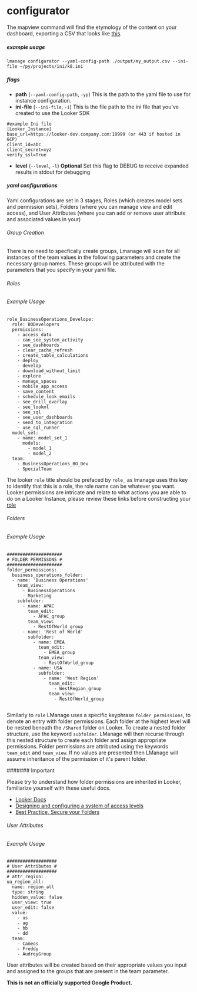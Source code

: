 # configurator
The mapview command will find the etymology of the content on your dashboard, exporting a CSV that looks like [this](https://docs.google.com/spreadsheets/d/1TzeJW46ml0uzO9RdLOOLxwtvUWjhmZxoa-xq4pbznV0/edit?resourcekey=0-xbWC87hXYFNgy1As06NncA#gid=900312158).

##### example usage
`lmanage configurator --yaml-config-path ./output/my_output.csv --ini-file ~/py/projects/ini/k8.ini`
##### flags
- **path** (`--yaml-config-path`, `-yp`) This is the path to the yaml file to use for instance configuration. 
- **ini-file** (`--ini-file`, `-i`) This is the file path to the ini file that you've created to use the Looker SDK
```
#example Ini file
[Looker_Instance]
base_url=https://looker-dev.company.com:19999 (or 443 if hosted in GCP)
client_id=abc
client_secret=xyz
verify_ssl=True
```
- **level** (`--level`, `-l`) **Optional** Set this flag to DEBUG to receive expanded results in stdout for debugging  

##### yaml configurations
Yaml configurations are set in 3 stages, Roles (which creates model sets and permission sets), Folders (where you can manage view and edit access), and User Attributes (where you can add or remove user attribute and associated values in your)

###### Group Creation
There is no need to specfically create groups, Lmanage will scan for all instances of the team values in the following parameters and create the necessary group names. These groups will be attributed with the parameters that you specify in your yaml file.

###### Roles
###### Example Usage
```
role_BusinessOperations_Develope:
  role: BODevelopers
  permissions:
    - access_data
    - can_see_system_activity
    - see_dashboards
    - clear_cache_refresh
    - create_table_calculations
    - deploy
    - develop
    - download_without_limit
    - explore
    - manage_spaces
    - mobile_app_access
    - save_content
    - schedule_look_emails
    - see_drill_overlay
    - see_lookml
    - see_sql
    - see_user_dashboards
    - send_to_integration 
    - use_sql_runner
  model_set:
    - name: model_set_1
      models:
        - model_1 
        - model_2
  team:
    - BusinessOperations_BO_Dev
    - SpecialTeam
```
The looker `role` title should be prefaced by `role_` as lmanage uses this key to identify that this is a role, the role name can be whatever you want. Looker permissions are intricate and relate to what actions you are able to do on a Looker Instance, please review these links before constructing your [role](https://docs.looker.com/admin-options/settings/roles)

###### Folders
###### Example Usage
```
#####################
# FOLDER PERMISSONS #
#####################
folder_permissions:
  business_operations_folder: 
  - name: 'Business Operations' 
    team_view:
      - BusinessOperations
      - Marketing
    subfolder:
      - name: APAC 
        team_edit:
          - APAC_group
        team_view:
          - RestOfWorld_group 
      - name: 'Rest of World'
        subfolder:
          - name: EMEA
            team_edit:
              - EMEA_group
            team_view:
              - RestOfWorld_group
          - name: USA
            subfolder:
              - name: 'West Region'
                team_edit:
                  - WestRegion_group 
                team_view:
                  - RestOfWorld_group
 
```
Similarly to `role` LManage uses a specific keyphrase `folder_permissions`, to denote an entry with folder permissions. Each folder at the highest level will be nested beneath the `/Shared` folder on Looker. To create a nested folder structure, use the keyword `subfolder`. LManage will then recurse through this nested structure to create each folder and assign appropriate permissions. Folder permissions are attributed using the keywords `team_edit` and `team_view`. If no values are presented then LManage will assume inheritance of the permission of it's parent folder.

####### Important

Please try to understand how folder permissions are inherited in Looker, familiarize yourself with these useful docs. 
- [Looker Docs](https://docs.looker.com/sharing-and-publishing/organizing-spaces)
- [Designing and configuring a system of access levels](https://docs.looker.com/admin-options/tutorials/access-controls)
- [Best Practice, Secure your Folders](https://help.looker.com/hc/en-us/articles/360001897687-Best-Practice-Secure-Your-Spaces-A-Content-Access-Walk-through)

###### User Attributes
###### Example Usage

```
###################
# User Attributes #
###################
# attr_region:
ua_region_all:
  name: region_all
  type: string
  hidden_value: false 
  user_view: true
  user_edit: false
  value:
    - us
    - ag
    - bb
    - dd
  team:
    - Cameos
    - Freddy
    - AudreyGroup
```
User attributes will be created based on their appropriate values you input and assigned to the groups that are present in the team parameter.

**This is not an officially supported Google Product.**
